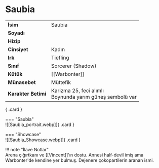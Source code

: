# Saubia   
  
<div class="grid" markdown>  
  
|  |  |  
|---|---|  
| **İsim** | Saubia |  
| **Soyadı** |  |  
| **Hizip** |  |  
| **Cinsiyet** | Kadın |  
| **Irk** | Tiefling |  
| **Sınıf** | Sorcerer (Shadow) |  
| **Kütük** | [[Warbonter]] |  
| **Münasebet** | Müttefik |  
| **Karakter Betimi** | Karizma 25, feci alımlı<br>Boynunda yarım güneş sembolü var |  
  
{ .card }  
  
=== "Saubia"  
	![[Saubia_portrait.webp]]{ .card }  
  
=== "Showcase"  
	![[Saubia_Showcase.webp]]{ .card }  
  
</div>  
  
!!! note "İlave Notlar"  
	Arena çığırtkanı ve [[Vincent]]'ın dostu. Annesi half-devil imiş ama Warbonter'de kendine yer bulmuş. Dejenere çokopartilerin aranan ismi.  
